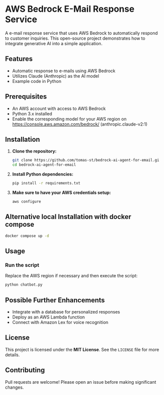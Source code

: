# AWS Bedrock E-Mail Response Service

A e-mail response service that uses AWS Bedrock to automatically respond to customer inquiries. This open-source project demonstrates how to integrate generative AI into a simple application.

## Features
- Automatic response to e-mails using AWS Bedrock
- Utilizes Claude (Anthropic) as the AI model
- Example code in Python

## Prerequisites
- An AWS account with access to AWS Bedrock
- Python 3.x installed
- Enable the corresponding model for your AWS region on https://console.aws.amazon.com/bedrock/ (anthropic.claude-v2:1)

## Installation
1. **Clone the repository:**
   ```sh
   git clone https://github.com/tomas-st/bedrock-ai-agent-for-email.git
   cd bedrock-ai-agent-for-email
   ```
2. **Install Python dependencies:**
   ```sh
   pip install -r requirements.txt
   ```
3. **Make sure to have your AWS credentials setup:**
   ```sh
   aws configure
   ```

## Alternative local Installation with docker compose
   ```sh
   docker compose up -d
   ```

## Usage
### **Run the script**
Replace the AWS region if necessary and then execute the script:

```sh
python chatbot.py
```

## Possible Further Enhancements
- Integrate with a database for personalized responses
- Deploy as an AWS Lambda function
- Connect with Amazon Lex for voice recognition

## License
This project is licensed under the **MIT License**. See the `LICENSE` file for more details.

## Contributing
Pull requests are welcome! Please open an issue before making significant changes.